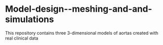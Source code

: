 # Model-design--meshing-and-and-simulations
 
This repository contains three 3-dimensional models of aortas created with real clinical data
